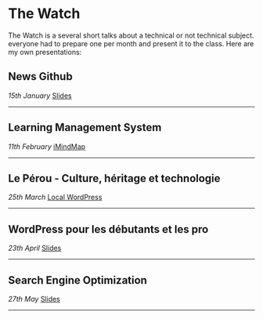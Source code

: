 # The Watch
The Watch is a several short talks about a technical or not technical subject. everyone had to prepare one per month and present it to the class. 
Here are my own presentations:

## News Github 
*15th January*
[Slides](https://github.com/JussiCcoyllo/Veille-News-Github/blob/master/Git-et-GitHub.pdf)

----

## Learning Management System 
*11th February*
[iMindMap](https://github.com/JussiCcoyllo/Veille-LMS)

----

## Le Pérou - Culture, héritage et technologie 
*25th March*
[Local WordPress](https://www.awesomescreenshot.com/image/4032032/8e564db5571369878b765fed77160385)

----

## WordPress pour les débutants et les pro
*23th April*
[Slides](https://my.visme.co/projects/pv0o06e4-wordpress-pour-les-debutants-et-le-pro)

----

## Search Engine Optimization
*27th May*
[Slides](https://jussiccoyllo.github.io/Veille-SEO/assets/player/KeynoteDHTMLPlayer.html)

----
